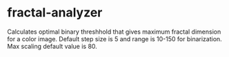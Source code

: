 # fractal-analyzer

Calculates optimal binary threshhold that gives maximum fractal dimension for a color image. Default step size is 5 and range is 10-150 for binarization. Max scaling default value is 80.
